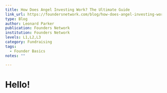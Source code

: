 ```yaml
---
title: How Does Angel Investing Work? The Ultimate Guide
link_url: https://foundersnetwork.com/blog/how-does-angel-investing-work/
type: Blog
author: Leonard Parker
publication: Founders Network
institution: Founders Network
levels: L1,L2,L3
category: Fundraising
tags:
  - Founder Basics
notes: ""

---
```


# Hello!

